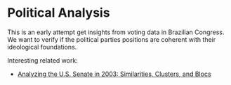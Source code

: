 # Political Analysis

This is an early attempt get insights from voting data in Brazilian Congress. We want to verify if the political parties positions are coherent with their ideological foundations.

Interesting related work:
* [Analyzing the U.S. Senate in 2003: Similarities, Clusters, and Blocs](http://www.stat.columbia.edu/~jakulin/Politics/)
